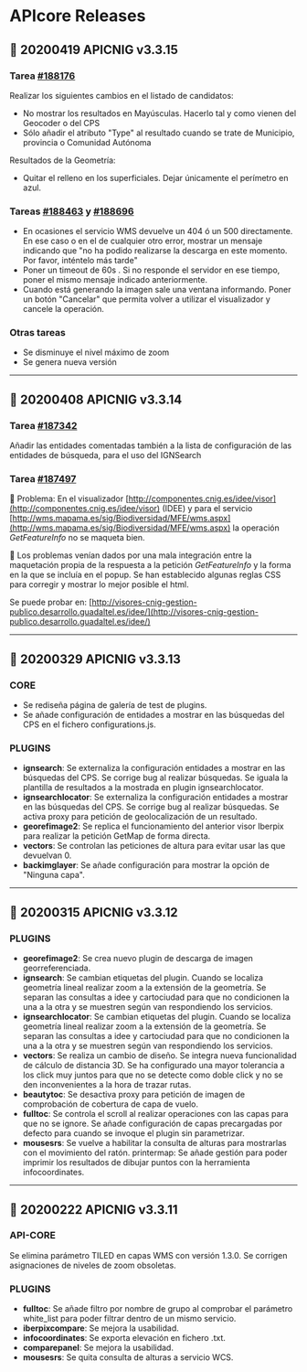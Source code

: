 # APIcore Releases


## 🚀 20200419 APICNIG v3.3.15

### Tarea [#188176](https://www.guadaltel.es/redmine/issues/188176)

Realizar los siguientes cambios en el listado de candidatos:
* No mostrar los resultados en Mayúsculas. Hacerlo tal y como vienen del Geocoder o del CPS
* Sólo añadir el atributo "Type" al resultado cuando se trate de Municipio, provincia o Comunidad Autónoma

Resultados de la Geometría:
* Quitar el relleno en los superficiales. Dejar únicamente el perímetro en azul.

### Tareas [#188463](https://www.guadaltel.es/redmine/issues/188463) y [#188696](https://www.guadaltel.es/redmine/issues/188696)

* En ocasiones el servicio WMS devuelve un 404 ó un 500 directamente. En ese caso o en el de cualquier otro error, mostrar un mensaje indicando que "no ha podido realizarse la descarga en este momento. Por favor, inténtelo más tarde"
* Poner un timeout de 60s . Si no responde el servidor en ese tiempo, poner el mismo mensaje indicado anteriormente.
* Cuando está generando la imagen sale una ventana informando. Poner un botón "Cancelar" que permita volver a utilizar el visualizador y cancele la operación.

### Otras tareas

* Se disminuye el nivel máximo de zoom
* Se genera nueva versión 

---

## 🚀 20200408 APICNIG v3.3.14

### Tarea [#187342](https://www.guadaltel.es/redmine/issues/187342)

Añadir las entidades comentadas también a la lista de configuración de las entidades de búsqueda, para el uso del IGNSearch


### Tarea [#187497](https://www.guadaltel.es/redmine/issues/187497)

🐛 Problema: En el visualizador [http://componentes.cnig.es/idee/visor](http://componentes.cnig.es/idee/visor) (IDEE) y para el servicio [http://wms.mapama.es/sig/Biodiversidad/MFE/wms.aspx](http://wms.mapama.es/sig/Biodiversidad/MFE/wms.aspx) la operación *GetFeatureInfo* no se maqueta bien.

🔧 Los problemas venían dados por una mala integración entre la maquetación propia de la respuesta a la petición *GetFeatureInfo* y la forma en la que se incluía en el popup. Se han establecido algunas reglas CSS para corregir y mostrar lo mejor posible el html.

Se puede probar en: [http://visores-cnig-gestion-publico.desarrollo.guadaltel.es/idee/](http://visores-cnig-gestion-publico.desarrollo.guadaltel.es/idee/)

---

## 🚀 20200329 APICNIG v3.3.13

### CORE

* Se rediseña página de galería de test de plugins.
* Se añade configuración de entidades a mostrar en las búsquedas del CPS en el fichero configurations.js.

### PLUGINS

* **ignsearch**: Se externaliza la configuración entidades a mostrar en las búsquedas del CPS. Se corrige bug al realizar búsquedas. Se iguala la plantilla de resultados a la mostrada en plugin ignsearchlocator.
* **ignsearchlocator**: Se externaliza la configuración entidades a mostrar en las búsquedas del CPS. Se corrige bug al realizar búsquedas. Se activa proxy para petición de geolocalización de un resultado.
* **georefimage2**: Se replica el funcionamiento del anterior visor Iberpix para realizar la petición GetMap de forma directa.
* **vectors**: Se controlan las peticiones de altura para evitar usar las que devuelvan 0.
* **backimglayer**: Se añade configuración para mostrar la opción de "Ninguna capa".

---

## 🚀 20200315 APICNIG v3.3.12

### PLUGINS

* **georefimage2**: Se crea nuevo plugin de descarga de imagen georreferenciada.
* **ignsearch**: Se cambian etiquetas del plugin. Cuando se localiza geometría lineal realizar zoom a la extensión de la geometría. Se separan las consultas a idee y cartociudad para que no condicionen la una a la otra y se muestren según van respondiendo los servicios.
* **ignsearchlocator**: Se cambian etiquetas del plugin. Cuando se localiza geometría lineal realizar zoom a la extensión de la geometría. Se separan las consultas a idee y cartociudad para que no condicionen la una a la otra y se muestren según van respondiendo los servicios.
* **vectors**: Se realiza un cambio de diseño. Se integra nueva funcionalidad de cálculo de distancia 3D. Se ha configurado una mayor tolerancia a los click muy juntos para que no se detecte como doble click y no se den inconvenientes a la hora de trazar rutas.
* **beautytoc**: Se desactiva proxy para petición de imagen de comprobación de cobertura de capa de vuelo.
* **fulltoc**: Se controla el scroll al realizar operaciones con las capas para que no se ignore. Se añade configuración de capas precargadas por defecto para cuando se invoque el plugin sin parametrizar.
* **mousesrs**: Se vuelve a habilitar la consulta de alturas para mostrarlas con el movimiento del ratón.
printermap: Se añade gestión para poder imprimir los resultados de dibujar puntos con la herramienta infocoordinates.

---

## 🚀 20200222 APICNIG v3.3.11

### API-CORE

Se elimina parámetro TILED en capas WMS con versión 1.3.0.
Se corrigen asignaciones de niveles de zoom obsoletas.

### PLUGINS

* **fulltoc**: Se añade filtro por nombre de grupo al comprobar el parámetro white_list para poder filtrar dentro de un mismo servicio.
* **iberpixcompare**: Se mejora la usabilidad.
* **infocoordinates**: Se exporta elevación en fichero .txt.
* **comparepanel**: Se mejora la usabilidad.
* **mousesrs**: Se quita consulta de alturas a servicio WCS.